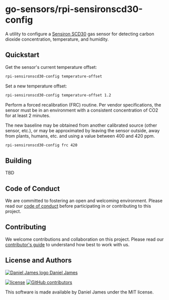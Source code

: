 # go-sensors/rpi-sensironscd30-config

A utility to configure a [Sensiron SCD30][sensironscd30] gas sensor for detecting carbon dioxide concentration, temperature, and humidity.

[sensironscd30]: https://sensirion.com/us/products/catalog/SCD30/

## Quickstart

Get the sensor's current temperature offset:

```bash
rpi-sensironscd30-config temperature-offset
```

Set a new temperature offset:

```bash
rpi-sensironscd30-config temperature-offset 1.2
```

Perform a forced recalibration (FRC) routine. Per vendor specifications, the sensor must be in an environment with a consistent concentration of CO2 for at least 2 minutes.

The new baseline may be obtained from another calibrated source (other sensor, etc.), or may be approximated by leaving the sensor outside, away from plants, humans, etc. and using a value between 400 and 420 ppm.

```bash
rpi-sensironscd30-config frc 420
```

## Building

TBD

## Code of Conduct

We are committed to fostering an open and welcoming environment. Please read our [code of conduct](CODE_OF_CONDUCT.md) before participating in or contributing to this project.

## Contributing

We welcome contributions and collaboration on this project. Please read our [contributor's guide](CONTRIBUTING.md) to understand how best to work with us.

## License and Authors

[![Daniel James logo](https://secure.gravatar.com/avatar/eaeac922b9f3cc9fd18cb9629b9e79f6.png?size=16) Daniel James](https://github.com/thzinc)

[![license](https://img.shields.io/github/license/go-sensors/rpi-sensironscd30-config.svg)](https://github.com/go-sensors/rpi-sensironscd30-config/blob/master/LICENSE)
[![GitHub contributors](https://img.shields.io/github/contributors/go-sensors/rpi-sensironscd30-config.svg)](https://github.com/go-sensors/rpi-sensironscd30-config/graphs/contributors)

This software is made available by Daniel James under the MIT license.
